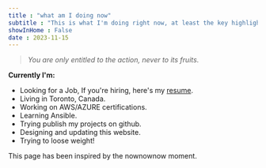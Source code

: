 ```yaml
---
title : "what am I doing now"
subtitle : "This is what I'm doing right now, at least the key highlights!"
showInHome : False
date : 2023-11-15
---
```


> *You are only entitled to the action, never to its fruits.*

**Currently I'm:**

- Looking for a Job, If you're hiring, here's my [resume](Rohan-Rajguru-Resume.html).
- Living in Toronto, Canada. 
- Working on AWS/AZURE certifications.
- Learning Ansible.
- Trying publish my projects on github.
- Designing and updating this website.
- Trying to loose weight!


This page has been inspired by the nownownow moment.
            
